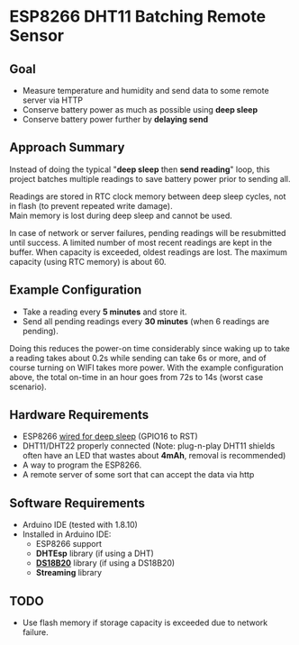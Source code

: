 # ESP8266 DHT11 Batching Remote Sensor

## Goal
* Measure temperature and humidity and send data to some remote server via HTTP
* Conserve battery power as much as possible using **deep sleep**
* Conserve battery power further by **delaying send**

## Approach Summary
Instead of doing the typical "**deep sleep** then **send reading**" loop, this project batches multiple readings
 to save battery power prior to sending all.  
 
 Readings are stored in RTC clock memory between deep sleep cycles,
 not in flash (to prevent repeated write damage).  
 Main memory is lost during deep sleep and cannot be used.
 
 In case of network or server failures, pending readings will be resubmitted until success. A limited number of most recent readings are kept in the buffer. 
 When capacity is exceeded, oldest readings are lost.  The maximum capacity (using RTC memory) is about 60.
 
## Example Configuration

* Take a reading every **5 minutes** and store it.
* Send all pending readings every **30 minutes** (when 6 readings are pending).

Doing this reduces the power-on time considerably since waking up to take a reading takes about 0.2s while sending can take 6s or more,
and of course turning on WIFI takes more power.  With the example configuration above, the total on-time in an hour goes from 72s to 14s (worst case scenario).
 
## Hardware Requirements

* ESP8266 [wired for deep sleep](https://www.instructables.com/id/Enable-DeepSleep-on-an-ESP8266-01/) (GPIO16 to RST)
* DHT11/DHT22 properly connected (Note: plug-n-play DHT11 shields often have an LED that wastes about **4mAh**, removal is recommended)
* A way to program the ESP8266.
* A remote server of some sort that can accept the data via http

## Software Requirements

* Arduino IDE (tested with 1.8.10)
* Installed in Arduino IDE:
    * ESP8266 support 
    * **DHTEsp** library (if using a DHT)
    * **[DS18B20](https://github.com/matmunk/DS18B2)** library (if using a DS18B20) 
    * **Streaming** library
    

## TODO

* Use flash memory if storage capacity is exceeded due to network failure.
